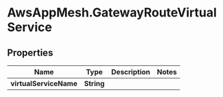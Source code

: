 # AwsAppMesh.GatewayRouteVirtualService

## Properties

Name | Type | Description | Notes
------------ | ------------- | ------------- | -------------
**virtualServiceName** | **String** |  | 


